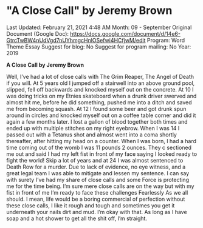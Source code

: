 # "A Close Call" by Jeremy Brown

Last Updated: February 21, 2021 4:48 AM
Month: 09 - September
Original Document (Google Doc): https://docs.google.com/document/d/14e6-GtrcTwBW4nUdVgd7nUYhmgcHnlOSefwi4HCfjwM/edit
Program: Word Theme Essay
Suggest for blog: No
Suggest for program mailing: No
Year: 2019

**A Close Call by Jeremy Brown**

Well, I’ve had a lot of close calls with The Grim Reaper, The Angel of Death if you will. At 5 years old I jumped off a stairwell into an above ground pool, slipped, fell off backwards and knocked myself out on the concrete. At 10 I was doing tricks on my Etnies skateboard when a drunk driver swerved and almost hit me, before he did something, pushed me into a ditch and saved me from becoming squash. At 12 I found some beer and got drunk spun around in circles and knocked myself out on a coffee table corner and did it again a few months later. I lost a gallon of blood together both times and ended up with multiple stitches on my right eyebrow. When I was 14 I passed out with a Tetanus shot and almost went into a coma shortly thereafter, after hitting my head on a counter. When I was born, I had a hard time coming out of the womb I was 11 pounds 2 ounces. They c sectioned me out and said I had my left fist in front of my face saying I looked ready to fight the world! Skip a lot of years and at 24 I was almost sentenced to Death Row for a murder. Due to lack of evidence, no eye witness, and a great legal team I was able to mitigate and lessen my sentence. I can say with surety I’ve had my share of close calls and some Force is protecting me for the time being. I’m sure mere close calls are on the way but with my fist in front of me I’m ready to face these challenges Fearlessly As we all should. I mean, life would be a boring commercial of perfection without these close calls, I like it rough and tough and sometimes you get it underneath your nails dirt and mud. I’m okay with that. As long as I have soap and a hot shower to get all the shit off, I’m straight.